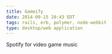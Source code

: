 ```yaml
---
title: Gameify
date: 2014-09-15 20:43 EDT
tags: rails, erb, polymer, node-webkit
type: desktop/web application
---
```


Spotify for video game music
